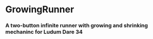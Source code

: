 # GrowingRunner

### A two-button infinite runner with growing and shrinking mechaninc for Ludum Dare 34
